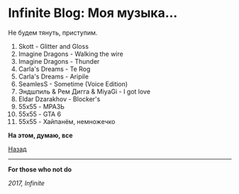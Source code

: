 # Infinite Blog: Моя музыка...

Не будем тянуть, приступим.

1. Skott - Glitter and Gloss
2. Imagine Dragons - Walking the wire
3. Imagine Dragons - Thunder
4. Carla's Dreams - Te Rog
5. Carla's Dreams - Aripile
6. SeamlesS - Sometime (Voice Edition)
7. Эндшпиль & Рем Дигга & MiyaGi - I got love
8. Eldar Dzarakhov - Blocker's
9. 55x55 - МРАЗЬ
10. 55х55 - GTA 6
11. 55x55 - Хайпанём, немножечко

**На этом, думаю, все**

[Назад](index.md)

***
**For those who not do**

_2017, Infinite_
